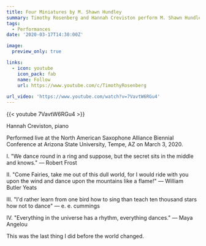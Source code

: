 ```yaml
---
title: Four Miniatures by M. Shawn Hundley
summary: Timothy Rosenberg and Hannah Creviston perform M. Shawn Hundley's _Four Miniatures_ for soprano saxophone and piano.
tags:
  - Performances
date: '2020-03-17T14:30:00Z'

image:
  preview_only: true

links:
  - icon: youtube
    icon_pack: fab
    name: Follow
    url: https://www.youtube.com/c/TimothyRosenberg
    
url_video: 'https://www.youtube.com/watch?v=7VavtW6RGu4'
---
```

{{< youtube 7VavtW6RGu4 >}}

Hannah Creviston, piano

Performed live at the North American Saxophone Alliance Biennial Conference at Arizona State University, Tempe, AZ on March 3, 2020.

I. "We dance round in a ring and suppose, but the secret sits in the middle and knows." — Robert Frost

II. "Come Fairies, take me out of this dull world, for I would ride with you upon the wind and dance upon the mountains like a flame!" — William Butler Yeats

III. "I'd rather learn from one bird how to sing than teach ten thousand stars how not to dance" — e. e. cummings

IV. "Everything in the universe has a rhythm, everything dances." — Maya Angelou

This was the last thing I did before the world changed.
